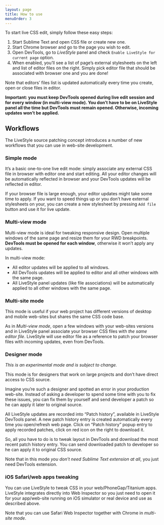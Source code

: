 ```yaml
---
layout: page
title: How to use
menuOrder: 3
---
```

To start live CSS edit, simply follow these easy steps:

1. Start Sublime Text and open CSS file or create new one.
2. Start Chrome browser and go to the page you wish to edit.
3. Open DevTools, go to *LiveStyle* panel and check `Enable LiveStyle for current page` option.
4. When enabled, you’ll see a list of page’s external stylesheets on the left and list of editor files on the right. Simply pick editor file that should be associated with browser one and you are done!

Note that editors’ files list is updated automatically every time you create, open or close files in editor.

**Important: you must keep DevTools opened during live edit session and for every window (in multi-view mode). You don’t have to be on LiveStyle panel all the time but DevTools must remain opened. Otherwise, incoming updates won’t be applied.** 

## Workflows

The LiveStyle source patching concept introduces a number of new workflows that you can use in web-site development.

### Simple mode

It’s a basic one-to-one live edit mode: simply associate any external CSS file in browser with editor one and start editing. All your editor changes will be automatically reflected in browser and your DevTools updates will be reflected in editor.

If your browser file is large enough, your editor updates might take some time to apply. If you want to speed things up or you don’t have external stylesheets on your, you can create a new stylesheet by pressing `Add file` button and use it for live update.

### Multi-view mode

Multi-view mode is ideal for tweaking responsive design. Open multiple windows of the same page and resize them for your RWD breakpoints. **DevTools must be opened for each window**, otherwise it won’t apply any updates. 

In multi-view mode:

* All editor updates will be applied to all windows.
* All DevTools updates will be applied to editor and all other windows with the same page.
* All LiveStyle panel updates (like file associations) will be automatically applied to all other windows with the same page.

### Multi-site mode

This mode is useful if your web project has different versions of desktop and mobile web-sites but shares the same CSS code base.

As in *Multi-view mode*, open a few windows with your web-sites versions and in LiveStyle panel associate your browser CSS files with *the same editor file*. LiveStyle will use editor file as a reference to patch your browser files with incoming updates, even from DevTools.

### Designer mode

*This is an experimental mode and is subject to change.*

This mode is for designers that work on large projects and don’t have direct access to CSS source. 

Imagine you’re such a designer and spotted an error in your production web-site. Instead of asking a developer to spend some time with you to fix these issues, you can fix them by yourself and send developer a patch so he can apply it later to original source.

All LiveStyle updates are recorded into “Patch history”, available in LiveStyle DevTools panel. A new patch history entry is created automatically every time you open/refresh web page. Click on “Patch history” popup entry to apply recorded patches, click on red icon on the right to download it.  

So, all you have to do is to tweak layout in DevTools and download the most recent patch history entry. You can send downloaded patch to developer so he can apply it to original CSS source.

Note that in this mode *you don’t need Sublime Text extension at all*, you just need DevTools extension.

### iOS Safari/web apps tweaking

You can use LiveStyle to tweak CSS in your web/PhoneGap/Titanium apps. LiveStyle integrates directly into Web Inspector so you just need to open it for your app/web-site running on iOS simulator or real device and use as described above.

Note that you can use Safari Web Inspector together with Chrome in *multi-site mode*.